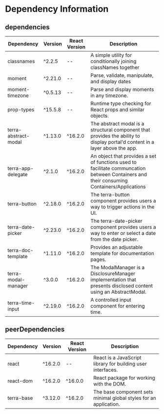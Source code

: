 # Dependency Information

## dependencies
| Dependency | Version | React Version | Description |
|-|-|-|-|
| classnames | ^2.2.5 | -- | A simple utility for conditionally joining classNames together |
| moment | ^2.21.0 | -- | Parse, validate, manipulate, and display dates |
| moment-timezone | ^0.5.13 | -- | Parse and display moments in any timezone. |
| prop-types | ^15.5.8 | -- | Runtime type checking for React props and similar objects. |
| terra-abstract-modal | ^1.13.0 | ^16.2.0 | The abstract modal is a structural component that provides the ability to display portal'd content in a layer above the app. |
| terra-app-delegate | ^2.1.0 | ^16.2.0 | An object that provides a set of functions used to facilitate communcation between Containers and their consuming Containers/Applications |
| terra-button | ^2.18.0 | ^16.2.0 | The terra-button component provides users a way to trigger actions in the UI. |
| terra-date-picker | ^2.23.0 | ^16.2.0 | The terra-date-picker component provides users a way to enter or select a date from the date picker. |
| terra-doc-template | ^1.11.0 | ^16.2.0 | Provides an adjustable template for documentation pages. |
| terra-modal-manager | ^3.0.0 | ^16.2.0 | The ModalManager is a DisclosureManager implementation that presents disclosed content using an AbstractModal. |
| terra-time-input | ^2.19.0 | ^16.2.0 | A controlled input component for entering time. |

## peerDependencies
| Dependency | Version | React Version | Description |
|-|-|-|-|
| react | ^16.2.0 | -- | React is a JavaScript library for building user interfaces. |
| react-dom | ^16.2.0 | ^16.0.0 | React package for working with the DOM. |
| terra-base | ^3.12.0 | ^16.2.0 | The base component sets minimal global styles for an application. |
